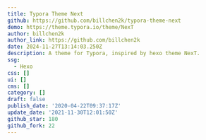 ```yaml
---
title: Typora Theme Next
github: https://github.com/billchen2k/typora-theme-next
demo: https://theme.typora.io/theme/NexT
author: billchen2k
author_link: https://github.com/billchen2k
date: 2024-11-27T13:14:03.250Z
description: A theme for Typora, inspired by hexo theme NexT.
ssg:
  - Hexo
css: []
ui: []
cms: []
category: []
draft: false
publish_date: '2020-04-22T09:37:17Z'
update_date: '2021-11-30T12:01:50Z'
github_star: 180
github_fork: 22
---
```

